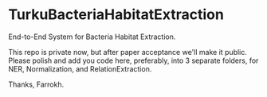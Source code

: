 # TurkuBacteriaHabitatExtraction
End-to-End System for Bacteria Habitat Extraction.

This repo is private now, but after paper acceptance we'll make it public.
Please polish and add you code here, preferably, into 3 separate folders,
for NER, Normalization, and RelationExtraction.

Thanks,
Farrokh.
